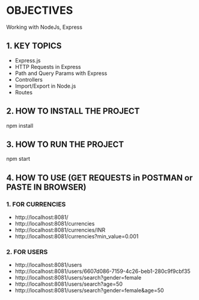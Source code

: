 # OBJECTIVES
Working with NodeJs, Express

## 1. KEY TOPICS
- Express.js
- HTTP Requests in Express
- Path and Query Params with Express
- Controllers
- Import/Export in Node.js
- Routes

## 2. HOW TO INSTALL THE PROJECT
npm install

## 3. HOW TO RUN THE PROJECT
npm start

## 4. HOW TO USE (GET REQUESTS in POSTMAN or PASTE IN BROWSER)

### 1. FOR CURRENCIES
- http://localhost:8081/
- http://localhost:8081/currencies
- http://localhost:8081/currencies/INR
- http://localhost:8081/currencies?min_value=0.001

### 2. FOR USERS
- http://localhost:8081/users
- http://localhost:8081/users/6607d086-7159-4c26-beb1-280c9f9cbf35
- http://localhost:8081/users/search?gender=female
- http://localhost:8081/users/search?age=50
- http://localhost:8081/users/search?gender=female&age=50
